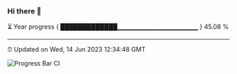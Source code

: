 ### Hi there 👋

⏳ Year progress { █████████████▁▁▁▁▁▁▁▁▁▁▁▁▁▁▁▁▁ } 45.08 %

---

⏰ Updated on Wed, 14 Jun 2023 12:34:48 GMT

![Progress Bar CI](https://github.com/ZhaoGui/ZhaoGui/workflows/Progress%20Bar%20CI/badge.svg)
